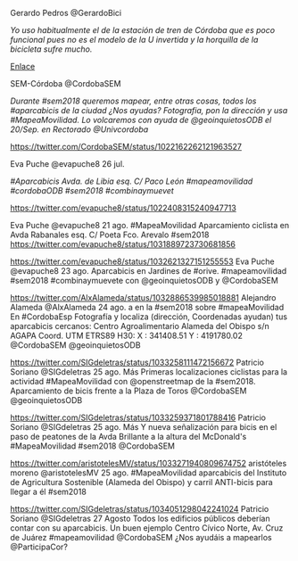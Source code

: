 Gerardo Pedros @GerardoBici

*Yo uso habitualmente el de la estación de tren de Córdoba que es poco funcional pues no es el modelo de la U invertida y la horquilla de la bicicleta sufre mucho.*

[Enlace](https://twitter.com/GerardoBici/status/1021311746106101760)


SEM-Córdoba @CordobaSEM

*Durante #sem2018 queremos mapear, entre otras cosas, todos los #aparcabicis de la ciudad ¿Nos ayudas? 
Fotografia, pon la dirección y usa #MapeaMovilidad. Lo volcaremos con ayuda de @geoinquietosODB el 20/Sep. en Rectorado @Univcordoba*

https://twitter.com/CordobaSEM/status/1022162262121963527

Eva Puche @evapuche8 26 jul.

*#Aparcabicis Avda. de Libia esq. C/ Paco León #mapeamovilidad #cordobaODB #sem2018 #combinaymuevet*

https://twitter.com/evapuche8/status/1022408315240947713


Eva Puche @evapuche8
21 ago.
#MapeaMovilidad Aparcamiento ciclista en Avda Rabanales esq. C/ Poeta Fco. Arevalo #sem2018
https://twitter.com/evapuche8/status/1031889723730681856

https://twitter.com/evapuche8/status/1032621327151255553
Eva Puche @evapuche8
23 ago.
Aparcabicis en Jardines de #orive. #mapeamovilidad #sem2018 #combinaymuevete con @geoinquietosODB y @CordobaSEM

https://twitter.com/AlxAlameda/status/1032886539985018881
Alejandro Alameda @AlxAlameda
 24 ago.
a en la #sem2018 sobre #mapeaMovilidad En #CordobaEsp
Fotografía y localiza (dirección, Coordenadas ayudan) tus aparcabicis cercanos:
Centro Agroalimentario Alameda del Obispo s/n
AGAPA
Coord. UTM ETRS89 H30:
X : 341408.51
Y : 4191780.02
@CordobaSEM @geoinquietosODB

https://twitter.com/SIGdeletras/status/1033258111472156672
Patricio Soriano @SIGdeletras
 25 ago.
Más
Primeras localizaciones ciclistas para la actividad #MapeaMovilidad con @openstreetmap de la #sem2018. Aparcamiento de bicis frente a la Plaza de Toros @CordobaSEM @geoinquietosODB

https://twitter.com/SIGdeletras/status/1033259371801788416
Patricio Soriano @SIGdeletras
 25 ago.
Más
Y nueva señalización para bicis en el paso de peatones de la Avda Brillante a la altura del McDonald's #MapeaMovilidad #sem2018 @CordobaSEM


https://twitter.com/aristotelesMV/status/1033271940809674752
aristóteles moreno @aristotelesMV
 25 ago.
#MapeaMovilidad aparcabicis del Instituto de Agricultura Sostenible (Alameda del Obispo) y carril ANTI-bicis para llegar a él #sem2018

https://twitter.com/SIGdeletras/status/1034051298042241024
Patricio Soriano @SIGdeletras 27 Agosto
Todos los edificios públicos deberían contar con su aparcabicis. Un buen ejemplo Centro Cívico Norte, Av. Cruz de Juárez #mapeamovilidad @CordobaSEM ¿Nos ayudáis a mapearlos @ParticipaCor?
